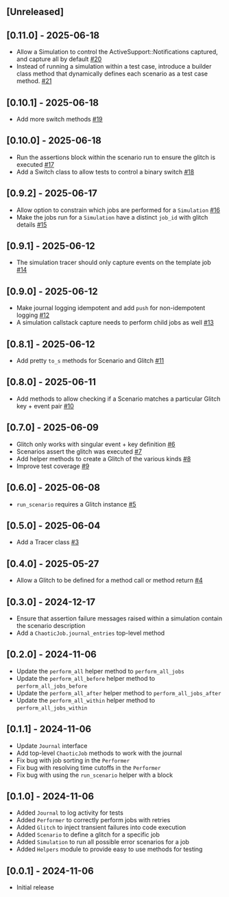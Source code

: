 ## [Unreleased]

## [0.11.0] - 2025-06-18

- Allow a Simulation to control the ActiveSupport::Notifications captured, and capture all by default [#20](https://github.com/fractaledmind/chaotic_job/pull/20)
- Instead of running a simulation within a test case, introduce a builder class method that dynamically defines each scenario as a test case method. [#21](https://github.com/fractaledmind/chaotic_job/pull/21)

## [0.10.1] - 2025-06-18

- Add more switch methods [#19](https://github.com/fractaledmind/chaotic_job/pull/19)

## [0.10.0] - 2025-06-18

- Run the assertions block within the scenario run to ensure the glitch is executed [#17](https://github.com/fractaledmind/chaotic_job/pull/17)
- Add a Switch class to allow tests to control a binary switch [#18](https://github.com/fractaledmind/chaotic_job/pull/18)

## [0.9.2] - 2025-06-17

- Allow option to constrain which jobs are performed for a `Simulation` [#16](https://github.com/fractaledmind/chaotic_job/pull/16)
- Make the jobs run for a `Simulation` have a distinct `job_id` with glitch details [#15](https://github.com/fractaledmind/chaotic_job/pull/15)

## [0.9.1] - 2025-06-12

- The simulation tracer should only capture events on the template job [#14](https://github.com/fractaledmind/chaotic_job/pull/14)

## [0.9.0] - 2025-06-12

- Make journal logging idempotent and add `push` for non-idempotent logging [#12](https://github.com/fractaledmind/chaotic_job/pull/12)
- A simulation callstack capture needs to perform child jobs as well [#13](https://github.com/fractaledmind/chaotic_job/pull/13)

## [0.8.1] - 2025-06-12

- Add pretty `to_s` methods for Scenario and Glitch [#11](https://github.com/fractaledmind/chaotic_job/pull/11)

## [0.8.0] - 2025-06-11

- Add methods to allow checking if a Scenario matches a particular Glitch key + event pair [#10](https://github.com/fractaledmind/chaotic_job/pull/10)

## [0.7.0] - 2025-06-09

- Glitch only works with singular event + key definition [#6](https://github.com/fractaledmind/chaotic_job/pull/6)
- Scenarios assert the glitch was executed [#7](https://github.com/fractaledmind/chaotic_job/pull/7)
- Add helper methods to create a Glitch of the various kinds [#8](https://github.com/fractaledmind/chaotic_job/pull/8)
- Improve test coverage [#9](https://github.com/fractaledmind/chaotic_job/pull/9)

## [0.6.0] - 2025-06-08

- `run_scenario` requires a Glitch instance [#5](https://github.com/fractaledmind/chaotic_job/pull/5)

## [0.5.0] - 2025-06-04

- Add a Tracer class [#3](https://github.com/fractaledmind/chaotic_job/pull/3)

## [0.4.0] - 2025-05-27

- Allow a Glitch to be defined for a method call or method return [#4](https://github.com/fractaledmind/chaotic_job/pull/4)

## [0.3.0] - 2024-12-17

- Ensure that assertion failure messages raised within a simulation contain the scenario description
- Add a `ChaoticJob.journal_entries` top-level method

## [0.2.0] - 2024-11-06

- Update the `perform_all` helper method to `perform_all_jobs`
- Update the `perform_all_before` helper method to `perform_all_jobs_before`
- Update the `perform_all_after` helper method to `perform_all_jobs_after`
- Update the `perform_all_within` helper method to `perform_all_jobs_within`

## [0.1.1] - 2024-11-06

- Update `Journal` interface
- Add top-level `ChaoticJob` methods to work with the journal
- Fix bug with job sorting in the `Performer`
- Fix bug with resolving time cutoffs in the `Performer`
- Fix bug with using the `run_scenario` helper with a block

## [0.1.0] - 2024-11-06

- Added `Journal` to log activity for tests
- Added `Performer` to correctly perform jobs with retries
- Added `Glitch` to inject transient failures into code execution
- Added `Scenario` to define a glitch for a specific job
- Added `Simulation` to run all possible error scenarios for a job
- Added `Helpers` module to provide easy to use methods for testing

## [0.0.1] - 2024-11-06

- Initial release
